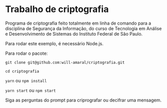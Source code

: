 # Trabalho de criptografia

Programa de criptografia feito totalmente em linha de comando para a disciplina de Segurança da Informação, do curso de Tecnologia em Análise e Desenvolvimento de Sistemas do Instituto Federal de São Paulo. 

Para rodar este exemplo, é necessário Node.js. 

Para rodar o pacote:

`git clone git@github.com:will-amaral/criptografia.git`

`cd criptografia`

`yarn` ou `npm install`

`yarn start` ou `npm start`

Siga as perguntas do prompt para criprografar ou decifrar uma mensagem. 
